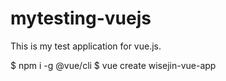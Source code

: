 # mytesting-vuejs
This is my test application for vue.js.

$ npm i -g @vue/cli
$ vue create wisejin-vue-app
